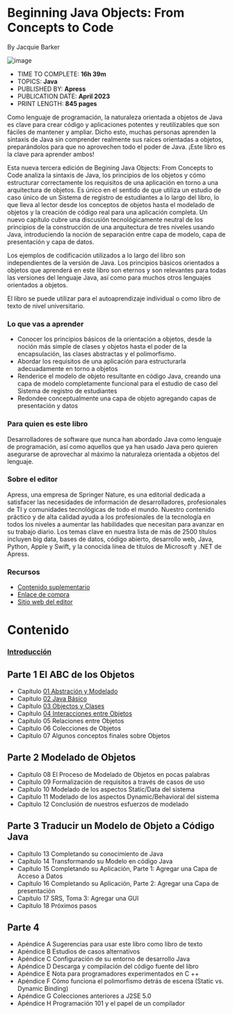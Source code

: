 # Beginning Java Objects: From Concepts to Code
By Jacquie Barker

![image](https://github.com/adolfodelarosades/Java/assets/23094588/5aefc0c2-45a5-45e0-9add-7c7d354eaf7f)

* TIME TO COMPLETE: **16h 39m**
* TOPICS: **Java**
* PUBLISHED BY: **Apress**
* PUBLICATION DATE: **April 2023**
* PRINT LENGTH: **845 pages**

Como lenguaje de programación, la naturaleza orientada a objetos de Java es clave para crear código y aplicaciones potentes y reutilizables que son fáciles de mantener y ampliar. Dicho esto, muchas personas aprenden la sintaxis de Java sin comprender realmente sus raíces orientadas a objetos, preparándolos para que no aprovechen todo el poder de Java. ¡Este libro es la clave para aprender ambos!

Esta nueva tercera edición de Begining Java Objects: From Concepts to Code  analiza la sintaxis de Java, los principios de los objetos y cómo estructurar correctamente los requisitos de una aplicación en torno a una arquitectura de objetos. Es único en el sentido de que utiliza un estudio de caso único de un Sistema de registro de estudiantes a lo largo del libro, lo que lleva al lector desde los conceptos de objetos hasta el modelado de objetos y la creación de código real para una aplicación completa. Un nuevo capítulo cubre una discusión tecnológicamente neutral de los principios de la construcción de una arquitectura de tres niveles usando Java, introduciendo la noción de separación entre capa de modelo, capa de presentación y capa de datos.

Los ejemplos de codificación utilizados a lo largo del libro son independientes de la versión de Java. Los principios básicos orientados a objetos que aprenderá en este libro son eternos y son relevantes para todas las versiones del lenguaje Java, así como para muchos otros lenguajes orientados a objetos.  

El libro se puede utilizar para el autoaprendizaje individual o como libro de texto de nivel universitario.



### Lo que vas a aprender

* Conocer los principios básicos de la orientación a objetos, desde la noción más simple de clases y objetos hasta el poder de la encapsulación, las clases abstractas y el polimorfismo.
* Abordar los requisitos de una aplicación para estructurarla adecuadamente en torno a objetos
* Renderice el modelo de objeto resultante en código Java, creando una capa de modelo completamente funcional para el estudio de caso del Sistema de registro de estudiantes
* Redondee conceptualmente una capa de objeto agregando capas de presentación y datos 

### Para quien es este libro

Desarrolladores de software que nunca han abordado Java como lenguaje de programación, así como aquellos que ya han usado Java pero quieren asegurarse de aprovechar al máximo la naturaleza orientada a objetos del lenguaje.

### Sobre el editor
Apress, una empresa de Springer Nature, es una editorial dedicada a satisfacer las necesidades de información de desarrolladores, profesionales de TI y comunidades tecnológicas de todo el mundo. Nuestro contenido práctico y de alta calidad ayuda a los profesionales de la tecnología en todos los niveles a aumentar las habilidades que necesitan para avanzar en su trabajo diario. Los temas clave en nuestra lista de más de 2500 títulos incluyen big data, bases de datos, código abierto, desarrollo web, Java, Python, Apple y Swift, y la conocida línea de títulos de Microsoft y .NET de Apress.

### Recursos

* [Contenido suplementario](https://github.com/Apress/Beginning-Java-Objects-3rd-ed.)
* [Enlace de compra](https://link.springer.com/book/10.1007/978-1-4842-9060-6?wt_mc=ThirdParty.Safari.3.EPR653.ProductPagePurchase&utm_medium=referral&utm_source=safari&utm_campaign=3_pier05_product_page&utm_content=11232017)
* [Sitio web del editor](https://www.apress.com/gp)
 

# Contenido

### [Introducción](019_Beginning_Java_Objects/00_Introduccion.md)

## Parte 1 El ABC de los Objetos

* Capítulo [01 Abstración y Modelado](/temarios/019_Beginning_Java_Objects/01-Abstraction-and-Modeling.md)
* Capítulo [02 Java Básico](/temarios/019_Beginning_Java_Objects/02_Java_Basico.md)
* Capítulo [03 Objectos y Clases](/temarios/019_Beginning_Java_Objects/03_Objectos_y_Clases.md)
* Capítulo [04 Interacciones entre Objetos](/temarios/019_Beginning_Java_Objects/04_Object_Iteractions.md)
* Capítulo 05 Relaciones entre Objetos
* Capítulo 06 Colecciones de Objetos
* Capítulo 07 Algunos conceptos finales sobre Objetos

## Parte 2 Modelado de Objetos

* Capítulo 08 El Proceso de Modelado de Objetos en pocas palabras
* Capítulo 09 Formalización de requisitos a través de casos de uso
* Capítulo 10 Modelado de los aspectos Static/Data del sistema
* Capítulo 11 Modelado de los aspectos Dynamic/Behavioral del sistema
* Capítulo 12 Conclusión de nuestros esfuerzos de modelado

## Parte 3 Traducir un Modelo de Objeto a Código Java

* Capítulo 13 Completando su conocimiento de Java
* Capítulo 14 Transformando su Modelo en código Java
* Capítulo 15 Completando su Aplicación, Parte 1: Agregar una Capa de Acceso a Datos
* Capítulo 16 Completando su Aplicación, Parte 2: Agregar una Capa de presentación
* Capítulo 17 SRS, Toma 3: Agregar una GUI
* Capítulo 18 Próximos pasos

## Parte 4

* Apéndice A Sugerencias para usar este libro como libro de texto
* Apéndice B Estudios de casos alternativos
* Apéndice C Configuración de su entorno de desarrollo Java
* Apéndice D Descarga y compilación del código fuente del libro
* Apéndice E Nota para programadores experimentados en C ++
* Apéndice F Cómo funciona el polimorfismo detrás de escena (Static vs. Dynamic Binding)
* Apéndice G Colecciones anteriores a J2SE 5.0
* Apéndice H Programación 101 y el papel de un compilador

